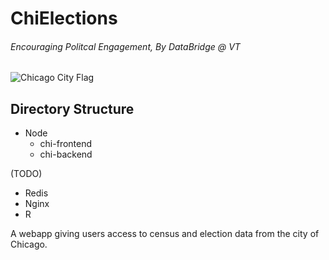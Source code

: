 # ChiElections
###### Encouraging Politcal Engagement, By DataBridge @ VT

![Chicago City Flag](https://upload.wikimedia.org/wikipedia/commons/thumb/9/9b/Flag_of_Chicago%2C_Illinois.svg/1280px-Flag_of_Chicago%2C_Illinois.svg.png)

## Directory Structure

- Node
  - chi-frontend
  - chi-backend
  
(TODO)

- Redis
- Nginx
- R

A webapp giving users access to census and election data from the city of Chicago.
